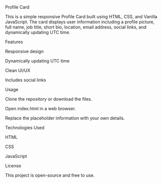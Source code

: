 Profile Card

This is a simple responsive Profile Card built using HTML, CSS, and Vanilla JavaScript. The card displays user information including a profile picture, full name, job title, short bio, location, email address, social links, and dynamically updating UTC time.

Features

Responsive design

Dynamically updating UTC time

Clean UI/UX

Includes social links

Usage

Clone the repository or download the files.

Open index.html in a web browser.

Replace the placeholder information with your own details.

Technologies Used

HTML

CSS

JavaScript

License

This project is open-source and free to use.